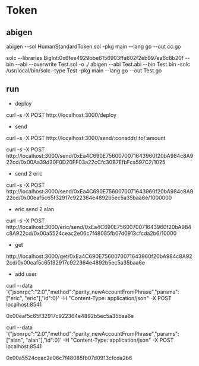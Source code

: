 # Token

## abigen

abigen --sol HumanStandardToken.sol -pkg main --lang go --out cc.go


solc --libraries BigInt:0x6fee4929bbe6156903ffa602f2eb997ea6c8b20f --bin --abi --overwrite Test.sol -o ./
abigen --abi Test.abi --bin Test.bin -solc /usr/local/bin/solc -type Test -pkg main --lang go --out Test.go

## run

- deploy

curl -s -X POST http://localhost:3000/deploy 
  
- send

curl -s -X POST http://localhost:3000/send/:conaddr/:to/:amount

curl -s -X POST http://localhost:3000/send/0xEa4C690E7560070071643960f20bA984c8A922cd/0x00Aa39d30F0D20FF03a22cCfc30B7EfbFca597C2/1025

- send 2 eric

curl -s -X POST http://localhost:3000/send/0xEa4C690E7560070071643960f20bA984c8A922cd/0x00eaf5c65f32917c922364e4892b5ec5a35baa6e/1000000

- eric send 2 alan

curl -s -X POST http://localhost:3000/eric/send/0xEa4C690E7560070071643960f20bA984c8A922cd/0x00a5524ceac2e06c7f48085fb07d0913cfcda2b6/10000

- get

http://localhost:3000/get/0xEa4C690E7560070071643960f20bA984c8A922cd/0x00eaf5c65f32917c922364e4892b5ec5a35baa6e

- add user

curl --data '{"jsonrpc":"2.0","method":"parity_newAccountFromPhrase","params":["eric", "eric"],"id":0}' -H "Content-Type: application/json" -X POST localhost:8541

0x00eaf5c65f32917c922364e4892b5ec5a35baa6e

curl --data '{"jsonrpc":"2.0","method":"parity_newAccountFromPhrase","params":["alan", "alan"],"id":0}' -H "Content-Type: application/json" -X POST localhost:8541

0x00a5524ceac2e06c7f48085fb07d0913cfcda2b6